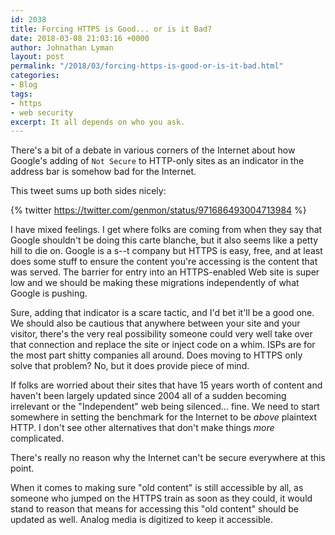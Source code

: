 ```yaml
---
id: 2038
title: Forcing HTTPS is Good... or is it Bad?
date: 2018-03-08 21:03:16 +0000
author: Johnathan Lyman
layout: post
permalink: "/2018/03/forcing-https-is-good-or-is-it-bad.html"
categories:
- Blog
tags:
- https
- web security
excerpt: It all depends on who you ask.
---
```

There's a bit of a debate in various corners of the Internet about how Google's adding of `Not Secure` to HTTP-only sites as an indicator in the address bar is somehow bad for the Internet.

This tweet sums up both sides nicely:

{% twitter https://twitter.com/genmon/status/971686493004713984 %}

I have mixed feelings. I get where folks are coming from when they say that Google shouldn't be doing this carte blanche, but it also seems like a petty hill to die on. Google is a s--t company but HTTPS is easy, free, and at least does some stuff to ensure the content you're accessing is the content that was served. The barrier for entry into an HTTPS-enabled Web site is super low and we should be making these migrations independently of what Google is pushing.

Sure, adding that indicator is a scare tactic, and I'd bet it'll be a good one. We should also be cautious that anywhere between your site and your visitor, there's the very real possibility someone could very well take over that connection and replace the site or inject code on a whim. ISPs are for the most part shitty companies all around. Does moving to HTTPS only solve that problem? No, but it does provide piece of mind.

If folks are worried about their sites that have 15 years worth of content and haven't been largely updated since 2004 all of a sudden becoming irrelevant or the "Independent" web being silenced... fine. We need to start somewhere in setting the benchmark for the Internet to be _above_ plaintext HTTP. I don't see other alternatives that don't make things _more_ complicated.

There's really no reason why the Internet can't be secure everywhere at this point.

When it comes to making sure "old content" is still accessible by all, as someone who jumped on the HTTPS train as soon as they could, it would stand to reason that means for accessing this "old content" should be updated as well. Analog media is digitized to keep it accessible.